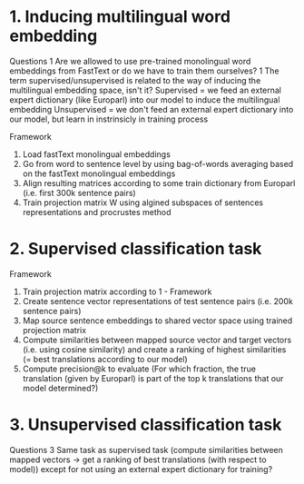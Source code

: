 # 1. Inducing multilingual word embedding
Questions
1 Are we allowed to use pre-trained monolingual word embeddings from FastText or do we have to train them ourselves?
1 The term supervised/unsupervised is related to the way of inducing the multilingual embedding space, isn't it?
    Supervised = we feed an external expert dictionary (like Europarl) into our model to induce the multilingual embedding
    Unsupervised = we don't feed an external expert dictionary into our model, but learn in instrinsicly in training process

Framework
1. Load fastText monolingual embeddings
2. Go from word to sentence level by using bag-of-words averaging based on the fastText monolingual embeddings
3. Align resulting matrices according to some train dictionary from Europarl (i.e. first 300k sentence pairs)
4. Train projection matrix W using algined subspaces of sentences representations and procrustes method

# 2. Supervised classification task
Framework
1. Train projection matrix according to 1 - Framework
2. Create sentence vector representations of test sentence pairs (i.e. 200k sentence pairs)
3. Map source sentence embeddings to shared vector space using trained projection matrix
4. Compute similarities between mapped source vector and target vectors (i.e. using cosine similarity) and create a ranking of highest similarities (= best translations according to our model)
5. Compute precision@k to evaluate (For which fraction, the true translation (given by Europarl) is part of the top k translations that our model determined?)

# 3. Unsupervised classification task
Questions
3 Same task as supervised task (compute similarities between mapped vectors -> get a ranking of best translations (with respect to model)) except for not using an external expert dictionary for training?
           



